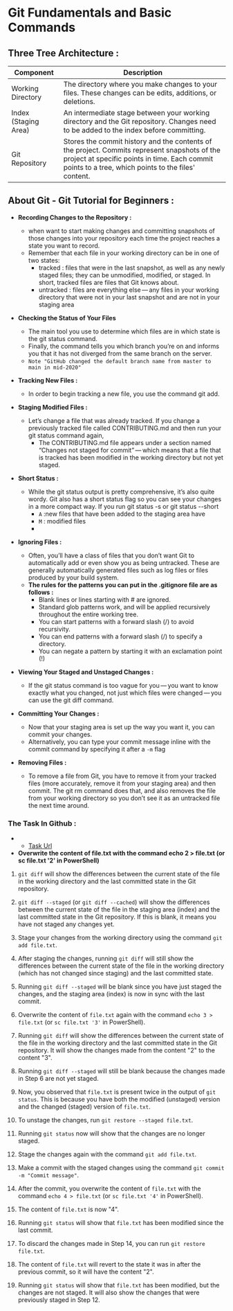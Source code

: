 # Git Fundamentals and Basic Commands

## Three Tree Architecture : 
| Component           | Description                                                                                                          |
|---------------------|----------------------------------------------------------------------------------------------------------------------|
| Working Directory   | The directory where you make changes to your files. These changes can be edits, additions, or deletions.            |
| Index (Staging Area)| An intermediate stage between your working directory and the Git repository. Changes need to be added to the index before committing.|
| Git Repository     | Stores the commit history and the contents of the project. Commits represent snapshots of the project at specific points in time. Each commit points to a tree, which points to the files' content.   |

##  About Git - Git Tutorial for Beginners :
- **Recording Changes to the Repository :**
    - when want to start making changes and committing snapshots of those changes into your repository each time the project reaches a state you want to record.
    - Remember that each file in your working directory can be in one of two states:
        - tracked : files that were in the last snapshot, as well as any newly staged files; they can be unmodified, modified, or staged. In short, tracked files are files that Git knows about.
        - untracked : files are everything else — any files in your working directory that were not in your last snapshot and are not in your staging area
- **Checking the Status of Your Files**
    - The main tool you use to determine which files are in which state is the git status command. 
    - Finally, the command tells you which branch you’re on and informs you that it has not diverged from the same branch on the server.
    - `Note "GitHub changed the default branch name from master to main in mid-2020" `

- **Tracking New Files :**
    - In order to begin tracking a new file, you use the command git add. 
- **Staging Modified Files :**
    - Let’s change a file that was already tracked. If you change a previously tracked file called CONTRIBUTING.md and then run your git status command again,
        - The CONTRIBUTING.md file appears under a section named “Changes not staged for commit” — which means that a file that is tracked has been modified in the working directory but not yet staged. 
- **Short Status :**
    - While the git status output is pretty comprehensive, it’s also quite wordy. Git also has a short status flag so you can see your changes in a more compact way. If you run git status -s or git status --short
        - `A` :new files that have been added to the staging area have
        - `M` : modified files 
        - 
- **Ignoring Files :**
    - Often, you’ll have a class of files that you don’t want Git to automatically add or even show you as being untracked. These are generally automatically generated files such as log files or files produced by your build system.
     - **The rules for the patterns you can put in the .gitignore file are as follows :**
        - Blank lines or lines starting with # are ignored.
        - Standard glob patterns work, and will be applied recursively throughout the entire working tree.
        - You can start patterns with a forward slash (/) to avoid recursivity. 
        - You can end patterns with a forward slash (/) to specify a directory.
        - You can negate a pattern by starting it with an exclamation point (!)
- **Viewing Your Staged and Unstaged Changes :**
    - If the git status command is too vague for you — you want to know exactly what you changed, not just which files were changed — you can use the git diff command. 
- **Committing Your Changes :**
    - Now that your staging area is set up the way you want it, you can commit your changes.
    - Alternatively, you can type your commit message inline with the commit command by specifying it after a `-m` flag
- **Removing Files :**
    - To remove a file from Git, you have to remove it from your tracked files (more accurately, remove it from your staging area) and then commit. The git rm command does that, and also removes the file from your working directory so you don’t see it as an untracked file the next time around.


### The Task In Github : 
- - [Task Url](https://github.com/eficode-academy/git-katas/tree/master/basic-staging)
- **Overwrite the content of file.txt with the command echo 2 > file.txt (or sc file.txt '2' in PowerShell)**

1. `git diff` will show the differences between the current state of the file in the working directory and the last committed state in the Git repository.

2. `git diff --staged` (or `git diff --cached`) will show the differences between the current state of the file in the staging area (index) and the last committed state in the Git repository. If this is blank, it means you have not staged any changes yet.

3. Stage your changes from the working directory using the command `git add file.txt`.

4. After staging the changes, running `git diff` will still show the differences between the current state of the file in the working directory (which has not changed since staging) and the last committed state.

5. Running `git diff --staged` will be blank since you have just staged the changes, and the staging area (index) is now in sync with the last commit.

6. Overwrite the content of `file.txt` again with the command `echo 3 > file.txt` (or `sc file.txt '3'` in PowerShell).

7. Running `git diff` will show the differences between the current state of the file in the working directory and the last committed state in the Git repository. It will show the changes made from the content "2" to the content "3".

8. Running `git diff --staged` will still be blank because the changes made in Step 6 are not yet staged.

9. Now, you observed that `file.txt` is present twice in the output of `git status`. This is because you have both the modified (unstaged) version and the changed (staged) version of `file.txt`.

10. To unstage the changes, run `git restore --staged file.txt`.

11. Running `git status` now will show that the changes are no longer staged.

12. Stage the changes again with the command `git add file.txt`.

13. Make a commit with the staged changes using the command `git commit -m "Commit message"`.

14. After the commit, you overwrite the content of `file.txt` with the command `echo 4 > file.txt` (or `sc file.txt '4'` in PowerShell).

15. The content of `file.txt` is now "4".

16. Running `git status` will show that `file.txt` has been modified since the last commit.

17. To discard the changes made in Step 14, you can run `git restore file.txt`.

18. The content of `file.txt` will revert to the state it was in after the previous commit, so it will have the content "2".

19. Running `git status` will show that `file.txt` has been modified, but the changes are not staged. It will also show the changes that were previously staged in Step 12.
